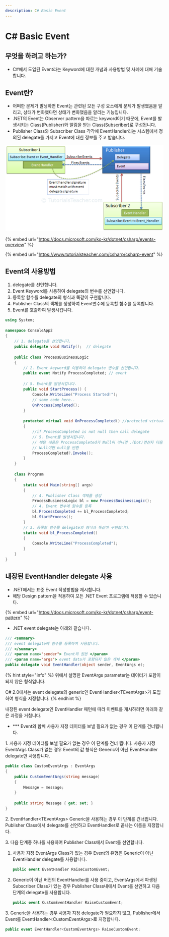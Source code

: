 ```yaml
---
description: C# Basic Event
---
```


# C# Basic Event

## 무엇을 하려고 하는가?

* C#에서 도입된 Event라는 Keyword에 대한 개념과 사용방법 및 사례에 대해 기술합니다.



## Event란?

* 어떠한 문제가 발생하면 Event는 관련된 모든 구성 요소에게 문제가 발생했음을 알리고, 상태가 변화했다면 상태가 변화했음을 알리는 기능입니다.&#x20;
* .NET의 Event는 Observer pattern을 따르는 keyword이기 때문에, Event를 발생시키는 Class(Publisher)와 알림을 받는 Class(Subscriber)로 구성됩니다.
* Publisher Class와 Subscriber Class 각각에 EventHandler라는 시스템에서 정의된 delegate를 가지고 Event에 대한 정보를 주고 받습니다.

![](<../../../../../.gitbook/assets/image (217).png>)

{% embed url="https://docs.microsoft.com/ko-kr/dotnet/csharp/events-overview" %}

{% embed url="https://www.tutorialsteacher.com/csharp/csharp-event" %}



## Event의 사용방법

1. delegate를 선언합니다.
2. Event Keyword를 사용하여 delegate의 변수를 선언합니다.
3. 등록할 함수를 delegate의 형식과 똑같이 구현합니다.
4. Publisher Class의 객체를 생성하여 Event변수에 등록할 함수를 등록합니다.
5. Event를  호출하여 발생시킵니다.

```csharp
using System;

namespace ConsoleApp2
{
    // 1. delegate를 선언합니다.
    public delegate void Notify();  // delegate

    public class ProcessBusinessLogic
    {
        // 2. Event keyword를 이용하여 delegate 변수를 선언합니다.
        public event Notify ProcessCompleted; // event
        
        // 5. Event를 발생시킵니다.
        public void StartProcess() {
            Console.WriteLine("Process Started!");
            // some code here..
            OnProcessCompleted();
        }

        protected virtual void OnProcessCompleted() //protected virtual method
        {
            //if ProcessCompleted is not null then call delegate
            // 5. Event를 발생시킵니다.
            // 해당 내용은 ProcessCompleted가 Null이 아니면 .(Dot)연산자 다음 함수를 실행
            // Null이면 null을 반환
            ProcessCompleted?.Invoke();
        }
    }

    class Program
    {
        static void Main(string[] args)
        {
            // 4. Publisher Class 객체를 생성
            ProcessBusinessLogic bl = new ProcessBusinessLogic();
            // 4. Event 변수에 함수를 등록
            bl.ProcessCompleted += bl_ProcessCompleted;
            bl.StartProcess();
        }
        // 3. 등록할 함수를 delegate의 형식과 똑같이 구현합니다.
        static void bl_ProcessCompleted()
        {
            Console.WriteLine("ProcessCompleted");
        }
    }
}

```



## 내장된 EventHandler delegate 사용

* .NET에서는 표준 Event 작성방법을 제시합니다.
* 해당 Design pattern을 적용하여 모든 .NET Event 프로그램에 적용할 수 있습니다.

{% embed url="https://docs.microsoft.com/ko-kr/dotnet/csharp/event-pattern" %}

* .NET event delegate는 아래와 같습니다.

```csharp
/// <summary>
/// event delegate에 함수를 등록하여 사용합니다.
/// </summary>
/// <param name="sender"> Event의 원본 </param>
/// <param name="args"> event data가 포함되지 않은 개체 </param>
public delegate void EventHandler(object sender, EventArgs e);
```

{% hint style="info" %}
위에서 설명한 EventArgs parameter는 데이터가 포함이 되지 않은 형식입니다.

C# 2.0에서는 event delegate의 generic인 EventHandler\<TEventArgs>가 도입하여 형식을 지정합니다.
{% endhint %}

내장된 event delegate인 EventHandler 패턴에 따라 이벤트를 개시하려면 아래와 같은 과정을 거칩니다.

* \*\*\* Event와 함께 사용자 지정 데이터를 보낼 필요가 없는 경우 이 단계를 건너뜁니다.



&#x20; 1\. 사용자 지정 데이터를 보낼 필요가 없는 경우 이 단계를 건너 뜁니다. 사용자 지정 EventArgs Class가 없는 경우 Event의 값 형식은 Generic이 아닌 EventHandler delegate만 사용합니다.&#x20;

```csharp
public class CustomEventArgs : EventArgs
{
    public CustomEventArgs(string message)
    {
        Message = message;
    }

    public string Message { get; set; }
}
```

&#x20; 2\. EventHandler\<TEventArgs> Generic을 사용하는 경우 이 단계를 건너뜁니다. Publisher Class에서 delegate를 선언하고 EventHandler로 끝나는 이름을 지정합니다.

&#x20; 3\. 다음 단계중 하나를 사용하여 Publisher Class에서 Event를 선언합니다.

1.  사용자 지정 EventArgs Class가 없는 경우 Event의 유형은 Generic이 아닌 EventHandler delegate를 사용합니다.

    ```csharp
    public event EventHandler RaiseCustomEvent;
    ```
2.  Generic이 아닌 버전의 EventHandler를 사용 중이고, EventArgs에서 파생된 Subscriber Class가 있는 경우 Publisher Class내에서 Event를 선언하고 다음 단계의 delegate를 사용합니다.

    ```csharp
    public event CustomEventHandler RaiseCustomEvent;
    ```

&#x20;  3\. Generic을 사용하는 경우 사용자 지정 delegate가 필요하지 않고, Publisher에서 Event를 EventHandler\<CustomEventArgs>로 지정합니다.

```csharp
public event EventHandler<CustomEventArgs> RaiseCustomEvent;
```

